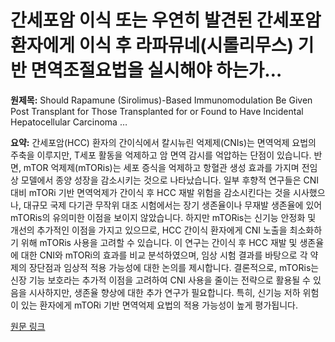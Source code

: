 # 간세포암 이식 또는 우연히 발견된 간세포암 환자에게 이식 후 라파뮤네(시롤리무스) 기반 면역조절요법을 실시해야 하는가…

**원제목:** Should Rapamune (Sirolimus)-Based Immunomodulation Be Given Post Transplant for Those Transplanted for or Found to Have Incidental Hepatocellular Carcinoma …

**요약:** 간세포암(HCC) 환자의 간이식에서 칼시뉴린 억제제(CNIs)는 면역억제 요법의 주축을 이루지만, T세포 활동을 억제하고 암 면역 감시를 억압하는 단점이 있습니다.  반면, mTOR 억제제(mTORis)는 세포 증식을 억제하고 항혈관 생성 효과를 가지며 전임상 모델에서 종양 성장을 감소시키는 것으로 나타났습니다.  일부 후향적 연구들은 CNI 대비 mTORi 기반 면역억제가 간이식 후 HCC 재발 위험을 감소시킨다는 것을 시사했으나, 대규모 국제 다기관 무작위 대조 시험에서는 장기 생존율이나 무재발 생존율에 있어 mTORis의 유의미한 이점을 보이지 않았습니다.  하지만 mTORis는 신기능 안정화 및 개선의 추가적인 이점을 가지고 있으므로, HCC 간이식 환자에게 CNI 노출을 최소화하기 위해 mTORis 사용을 고려할 수 있습니다.  이 연구는 간이식 후 HCC 재발 및 생존율에 대한 CNI와 mTORi의 효과를 비교 분석하였으며,  임상 시험 결과를 바탕으로 각 약제의 장단점과 임상적 적용 가능성에 대한 논의를 제시합니다.  결론적으로,  mTORis는 신장 기능 보호라는 추가적 이점을 고려하여 CNI 사용을 줄이는 전략으로 활용될 수 있음을 시사하지만, 생존율 향상에 대한 추가 연구가 필요합니다.  특히, 신기능 저하 위험이 있는 환자에게 mTORi 기반 면역억제 요법의 적용 가능성이 높게 평가됩니다.

[원문 링크](https://link.springer.com/chapter/10.1007/978-3-031-90225-3_30)
